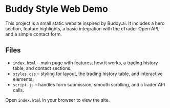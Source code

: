 # Buddy Style Web Demo

This project is a small static website inspired by Buddy.ai. It includes a hero section, feature highlights, a basic integration with the cTrader Open API, and a simple contact form.

## Files

- `index.html` – main page with features, how it works, a trading history table, and contact sections.
- `styles.css` – styling for layout, the trading history table, and interactive elements.
- `script.js` – handles form submission, smooth scrolling, and cTrader API calls.

Open `index.html` in your browser to view the site.
